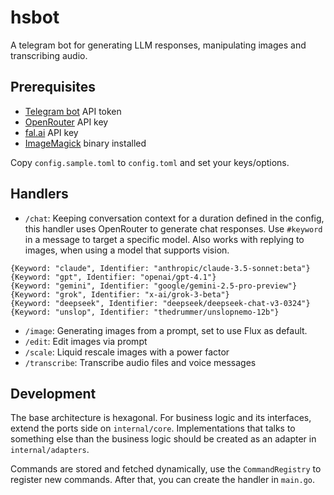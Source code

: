 # hsbot

A telegram bot for generating LLM responses, manipulating images and transcribing audio.

## Prerequisites

- [Telegram bot](https://core.telegram.org/bots) API token
- [OpenRouter](https://openrouter.ai/) API key
- [fal.ai](https://fal.ai/docs) API key
- [ImageMagick](https://imagemagick.org/index.php) binary installed

Copy `config.sample.toml` to `config.toml` and set your keys/options.

## Handlers

- `/chat`: Keeping conversation context for a duration defined in the config, this handler uses OpenRouter to generate
chat responses. Use `#keyword` in a message to target a specific model. Also works with replying to images, 
when using a model that supports vision.
```golang
{Keyword: "claude", Identifier: "anthropic/claude-3.5-sonnet:beta"}
{Keyword: "gpt", Identifier: "openai/gpt-4.1"}
{Keyword: "gemini", Identifier: "google/gemini-2.5-pro-preview"}
{Keyword: "grok", Identifier: "x-ai/grok-3-beta"}
{Keyword: "deepseek", Identifier: "deepseek/deepseek-chat-v3-0324"}
{Keyword: "unslop", Identifier: "thedrummer/unslopnemo-12b"}
```
- `/image`: Generating images from a prompt, set to use Flux as default.
- `/edit`: Edit images via prompt
- `/scale`: Liquid rescale images with a power factor
- `/transcribe`: Transcribe audio files and voice messages


## Development

The base architecture is hexagonal. For business logic and its interfaces, extend the ports side on `internal/core`.
Implementations that talks to something else than the business logic should be created as an adapter in 
`internal/adapters`.

Commands are stored and fetched dynamically, use the `CommandRegistry` to register new commands. After that, you can
create the handler in `main.go`.